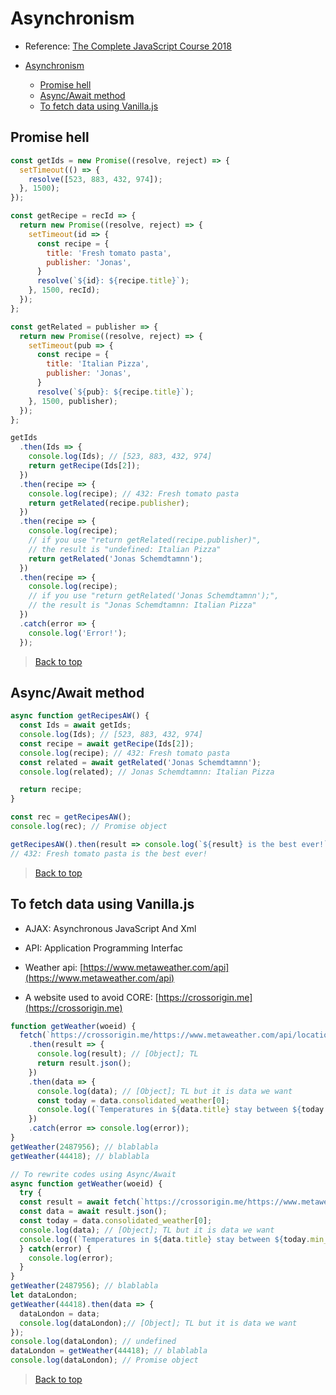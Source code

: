 # Asynchronism

- Reference: [The Complete JavaScript Course 2018](https://www.udemy.com/the-complete-javascript-course/)

- [Asynchronism](#asynchronism)
  - [Promise hell](#promise-hell)
  - [Async/Await method](#asyncawait-method)
  - [To fetch data using Vanilla.js](#to-fetch-data-using-vanillajs)

## Promise hell

```js
const getIds = new Promise((resolve, reject) => {
  setTimeout(() => {
    resolve([523, 883, 432, 974]);
  }, 1500);
});

const getRecipe = recId => {
  return new Promise((resolve, reject) => {
    setTimeout(id => {
      const recipe = {
        title: 'Fresh tomato pasta',
        publisher: 'Jonas',
      }
      resolve(`${id}: ${recipe.title}`);
    }, 1500, recId);
  });
};

const getRelated = publisher => {
  return new Promise((resolve, reject) => {
    setTimeout(pub => {
      const recipe = {
        title: 'Italian Pizza',
        publisher: 'Jonas',
      }
      resolve(`${pub}: ${recipe.title}`);
    }, 1500, publisher);
  });
};

getIds
  .then(Ids => {
    console.log(Ids); // [523, 883, 432, 974]
    return getRecipe(Ids[2]);
  })
  .then(recipe => {
    console.log(recipe); // 432: Fresh tomato pasta
    return getRelated(recipe.publisher);
  })
  .then(recipe => {
    console.log(recipe);
    // if you use "return getRelated(recipe.publisher)",
    // the result is "undefined: Italian Pizza"
    return getRelated('Jonas Schemdtamnn');
  })
  .then(recipe => {
    console.log(recipe);
    // if you use "return getRelated('Jonas Schemdtamnn');",
    // the result is "Jonas Schemdtamnn: Italian Pizza"
  })
  .catch(error => {
    console.log('Error!');
  });
```

> [Back to top](#basic-javaScript-mechanism)

## Async/Await method

```js
async function getRecipesAW() {
  const Ids = await getIds;
  console.log(Ids); // [523, 883, 432, 974]
  const recipe = await getRecipe(Ids[2]);
  console.log(recipe); // 432: Fresh tomato pasta
  const related = await getRelated('Jonas Schemdtamnn');
  console.log(related); // Jonas Schemdtamnn: Italian Pizza

  return recipe;
}

const rec = getRecipesAW();
console.log(rec); // Promise object

getRecipesAW().then(result => console.log(`${result} is the best ever!`));
// 432: Fresh tomato pasta is the best ever!
```

> [Back to top](#basic-javaScript-mechanism)

## To fetch data using Vanilla.js

- AJAX: Asynchronous JavaScript And Xml

- API: Application Programming Interfac

- Weather api: [https://www.metaweather.com/api](https://www.metaweather.com/api)

- A website used to avoid CORE: [https://crossorigin.me](https://crossorigin.me)

```js
function getWeather(woeid) {
  fetch(`https://crossorigin.me/https://www.metaweather.com/api/location/${woeid}`)
    .then(result => {
      console.log(result); // [Object]; TL
      return result.json();
    })
    .then(data => {
      console.log(data); // [Object]; TL but it is data we want
      const today = data.consolidated_weather[0];
      console.log((`Temperatures in ${data.title} stay between ${today.min_temp} and ${today.max_temp}.`));
    })
    .catch(error => console.log(error));
}
getWeather(2487956); // blablabla
getWeather(44418); // blablabla

// To rewrite codes using Async/Await
async function getWeather(woeid) {
  try {
  const result = await fetch(`https://crossorigin.me/https://www.metaweather.com/api/location/${woeid}`);
  const data = await result.json();
  const today = data.consolidated_weather[0];
  console.log(data); // [Object]; TL but it is data we want
  console.log((`Temperatures in ${data.title} stay between ${today.min_temp} and ${today.max_temp}.`));
  } catch(error) {
    console.log(error);
  }
}
getWeather(2487956); // blablabla
let dataLondon;
getWeather(44418).then(data => {
  dataLondon = data;
  console.log(dataLondon);// [Object]; TL but it is data we want
});
console.log(dataLondon); // undefined
dataLondon = getWeather(44418); // blablabla
console.log(dataLondon); // Promise object
```

> [Back to top](#basic-javaScript-mechanism)
